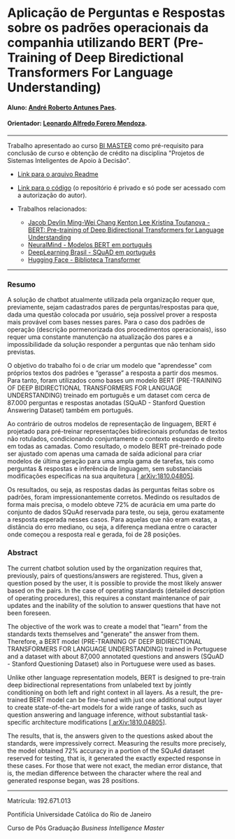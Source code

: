 # Aplicação de Perguntas e Respostas sobre os padrões operacionais da companhia utilizando BERT (Pre-Training of Deep Biredictional Transformers For Language Understanding)

#### Aluno: [André Roberto Antunes Paes](https://github.com/arobertoap).
#### Orientador: [Leonardo Alfredo Forero Mendoza](https://github.com/leofome8).

---

Trabalho apresentado ao curso [BI MASTER](https://ica.puc-rio.ai/bi-master) como pré-requisito para conclusão de curso e obtenção de crédito na disciplina "Projetos de Sistemas Inteligentes de Apoio à Decisão".

- [Link para o arquivo Readme](https://github.com/arobertoap/TCC_BI_Master_Publico)
- [Link para o código](https://github.com/arobertoap/TCC_BI_Master) (o repositório é privado e só pode ser acessado com a autorização do autor).

- Trabalhos relacionados: <!-- caso não aplicável, remover estas linhas -->
    - [Jacob Devlin   Ming-Wei Chang   Kenton Lee   Kristina Toutanova - BERT: Pre-training of Deep Bidirectional Transformers for Language Understanding](https://arxiv.org/abs/1810.04805)
    - [NeuralMind - Modelos BERT em português](https://github.com/neuralmind-ai/portuguese-bert)
    - [DeepLearning Brasil - SQuAD em português](https://drive.google.com/file/d/1Q0IaIlv2h2BC468MwUFmUST0EyN7gNkn/view?usp=sharing)
    - [Hugging Face - Biblioteca Transformer](https://huggingface.co/transformers/)


---

### Resumo

A solução de chatbot atualmente utilizada pela organização requer que, previamente, sejam cadastrados pares de perguntas/respostas para que, dada uma questão colocada por usuário, seja possível prover a resposta mais provável com bases nesses pares. Para o caso dos padrões de operação (descrição pormenorizada dos procedimentos operacionais), isso requer uma constante manutenção na atualização dos pares e a impossibilidade da solução responder a perguntas que não tenham sido previstas.

O objetivo do trabalho foi o de criar um modelo que "aprendesse" com próprios textos dos padrões e “gerasse” a resposta a partir dos mesmos. Para tanto, foram utilizados como bases um modelo BERT (PRE-TRAINING OF DEEP BIDIRECTIONAL TRANSFORMERS FOR LANGUAGE UNDERSTANDING) treinado em português e um dataset com cerca de 87.000 perguntas e respostas anotadas (SQuAD - Stanford Question Answering Dataset) também em português.

Ao contrário de outros modelos de representação de linguagem, BERT é projetado para pré-treinar representações bidirecionais profundas de textos não rotulados, condicionando conjuntamente o contexto esquerdo e direito em todas as camadas. Como resultado, o modelo BERT pré-treinado pode ser ajustado com apenas uma camada de saída adicional para criar modelos de última geração para uma ampla gama de tarefas, tais como perguntas & respostas e inferência de linguagem, sem substanciais modificações específicas na sua arquitetura [[
arXiv:1810.04805]](https://arxiv.org/abs/1810.04805).

Os resultados, ou seja, as respostas dadas às perguntas feitas sobre os padrões, foram impressionantemente corretos. Medindo os resultados de forma mais precisa, o modelo obteve 72% de acurácia em uma parte do conjunto de dados SQuAd reservada para teste, ou seja, gerou exatamente a resposta esperada nesses casos. Para aquelas que não eram exatas, a distância do erro mediano, ou seja, a diferença mediana entre o caracter onde começou a resposta real e gerada, foi de 28 posições. 

### Abstract 

The current chatbot solution used by the organization requires that, previously, pairs of questions/answers are registered. Thus, given a question posed by the user, it is possible to provide the most likely answer based on the pairs. In the case of operating standards (detailed description of operating procedures), this requires a constant maintenance of pair updates and the inability of the solution to answer questions that have not been foreseen.

The objective of the work was to create a model that "learn" from the standards texts themselves and "generate" the answer from them. Therefore, a BERT model (PRE-TRAINING OF DEEP BIDIRECTIONAL TRANSFORMERS FOR LANGUAGE UNDERSTANDING) trained in Portuguese and a dataset with about 87,000 annotated questions and answers (SQuAD - Stanford Questioning Dataset) also in Portuguese were used as bases.

Unlike other language representation models, BERT is designed to pre-train deep bidirectional representations from unlabeled text by jointly conditioning on both left and right context in all layers. As a result, the pre-trained BERT model can be fine-tuned with just one additional output layer to create state-of-the-art models for a wide range of tasks, such as question answering and language inference, without substantial task-specific architecture modifications [[
arXiv:1810.04805]](https://arxiv.org/abs/1810.04805).

The results, that is, the answers given to the questions asked about the standards, were impressively correct. Measuring the results more precisely, the model obtained 72% accuracy in a portion of the SQuAd dataset reserved for testing, that is, it generated the exactly expected response in these cases. For those that were not exact, the median error distance, that is, the median difference between the character where the real and generated response began, was 28 positions. 

---

Matrícula: 192.671.013

Pontifícia Universidade Católica do Rio de Janeiro

Curso de Pós Graduação *Business Intelligence Master*
